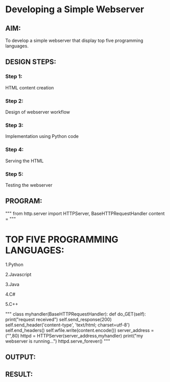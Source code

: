 # Developing a Simple Webserver
## AIM:
To develop a simple webserver that display top five programming languages.

## DESIGN STEPS: 
### Step 1: 
HTML content creation
### Step 2:
Design of webserver workflow
### Step 3:
Implementation using Python code
### Step 4:
Serving the HTML
### Step 5:
Testing the webserver

## PROGRAM:
"""
from http.server import HTTPServer, BaseHTTPRequestHandler
content = """
<!DOCTYPE html>
<html>
<head>
<title>My webserver</title>
</head>
<body>
<h1>TOP FIVE PROGRAMMING LANGUAGES:</h1>
1.Python<p>
2.Javascript<p>
3.Java<p>
4.C#<p>
5.C++<p>
</body>
</html>
"""
class myhandler(BaseHTTPRequestHandler):
    def do_GET(self):
        print("request received")
        self.send_response(200)
        self.send_header('content-type', 'text/html; charset=utf-8')
        self.end_headers()
        self.wfile.write(content.encode())
server_address = ("",80)
httpd = HTTPServer(server_address,myhandler)
print("my webserver is running...")
httpd.serve_forever()
"""


## OUTPUT:


## RESULT:
